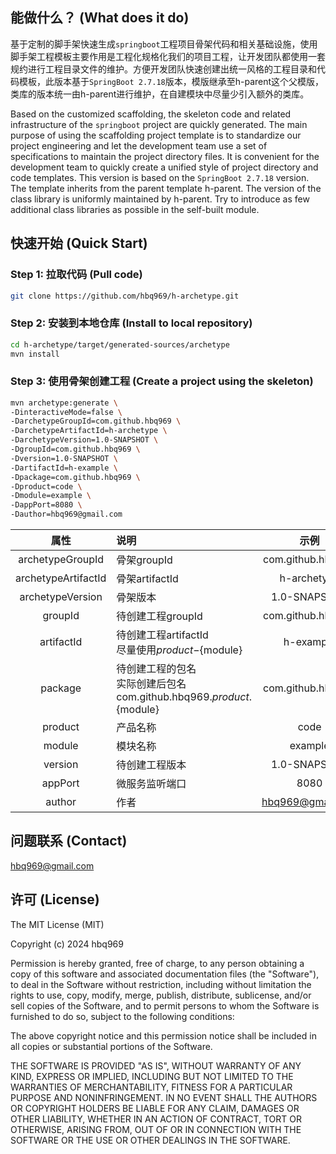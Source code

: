 ## 能做什么？ (What does it do)
基于定制的脚手架快速生成`springboot`工程项目骨架代码和相关基础设施，使用脚手架工程模板主要作用是工程化规格化我们的项目工程，让开发团队都使用一套规约进行工程目录文件的维护。方便开发团队快速创建出统一风格的工程目录和代码模板，此版本基于`SpringBoot 2.7.18`版本，模版继承至h-parent这个父模版，类库的版本统一由h-parent进行维护，在自建模块中尽量少引入额外的类库。

Based on the customized scaffolding, the skeleton code and related infrastructure of the `springboot` project are quickly generated. The main purpose of using the scaffolding project template is to standardize our project engineering and let the development team use a set of specifications to maintain the project directory files. It is convenient for the development team to quickly create a unified style of project directory and code templates. This version is based on the `SpringBoot 2.7.18` version. The template inherits from the parent template h-parent. The version of the class library is uniformly maintained by h-parent. Try to introduce as few additional class libraries as possible in the self-built module.



## 快速开始  (Quick Start)
### Step 1: 拉取代码 (Pull code)
```bash
git clone https://github.com/hbq969/h-archetype.git
```



### Step 2: 安装到本地仓库 (Install to local repository)

```bash
cd h-archetype/target/generated-sources/archetype
mvn install
```



### Step 3: 使用骨架创建工程 (Create a project using the skeleton)

```bash
mvn archetype:generate \
-DinteractiveMode=false \
-DarchetypeGroupId=com.github.hbq969 \
-DarchetypeArtifactId=h-archetype \
-DarchetypeVersion=1.0-SNAPSHOT \
-DgroupId=com.github.hbq969 \
-Dversion=1.0-SNAPSHOT \
-DartifactId=h-example \
-Dpackage=com.github.hbq969 \
-Dproduct=code \
-Dmodule=example \
-DappPort=8080 \
-Dauthor=hbq969@gmail.com
```


|      **属性**       | **说明**                                                     |     **示例**      |
| :-----------------: | :----------------------------------------------------------- | :---------------: |
|  archetypeGroupId   | 骨架groupId                                                  | com.github.hbq969 |
| archetypeArtifactId | 骨架artifactId                                               |    h-archetype    |
|  archetypeVersion   | 骨架版本                                                     |   1.0-SNAPSHOT    |
|       groupId       | 待创建工程groupId                                            | com.github.hbq969 |
|     artifactId      | 待创建工程artifactId<br/>尽量使用${product}-${module}        |     h-example     |
|       package       | 待创建工程的包名<br/>实际创建后包名<br/>com.github.hbq969.${product}.${module} | com.github.hbq969 |
|       product       | 产品名称                                                     |       code        |
|       module        | 模块名称                                                     |      example      |
|       version       | 待创建工程版本                                               |   1.0-SNAPSHOT    |
|       appPort       | 微服务监听端口                                               |       8080        |
|       author        | 作者                                                         | hbq969@gmail.com  |



## 问题联系 (Contact)

[hbq969@gmail.com](mailto:hbq969@gmail.com)



## 许可 (License)

The MIT License (MIT)

Copyright (c) 2024 hbq969

Permission is hereby granted, free of charge, to any person obtaining a copy of
this software and associated documentation files (the "Software"), to deal in
the Software without restriction, including without limitation the rights to
use, copy, modify, merge, publish, distribute, sublicense, and/or sell copies of
the Software, and to permit persons to whom the Software is furnished to do so,
subject to the following conditions:

The above copyright notice and this permission notice shall be included in all
copies or substantial portions of the Software.

THE SOFTWARE IS PROVIDED "AS IS", WITHOUT WARRANTY OF ANY KIND, EXPRESS OR
IMPLIED, INCLUDING BUT NOT LIMITED TO THE WARRANTIES OF MERCHANTABILITY, FITNESS
FOR A PARTICULAR PURPOSE AND NONINFRINGEMENT. IN NO EVENT SHALL THE AUTHORS OR
COPYRIGHT HOLDERS BE LIABLE FOR ANY CLAIM, DAMAGES OR OTHER LIABILITY, WHETHER
IN AN ACTION OF CONTRACT, TORT OR OTHERWISE, ARISING FROM, OUT OF OR IN
CONNECTION WITH THE SOFTWARE OR THE USE OR OTHER DEALINGS IN THE SOFTWARE.